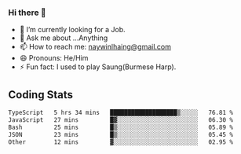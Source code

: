 ### Hi there 👋

- 🔭 I’m currently looking for a Job.
- 💬 Ask me about ...Anything
- 📫 How to reach me: naywinlhaing@gmail.com
- 😄 Pronouns: He/Him
- ⚡ Fun fact: I used to play Saung(Burmese Harp).


## Coding Stats
<!--START_SECTION:waka-->

```txt
TypeScript   5 hrs 34 mins   ███████████████████▒░░░░░   76.81 %
JavaScript   27 mins         █▓░░░░░░░░░░░░░░░░░░░░░░░   06.30 %
Bash         25 mins         █▒░░░░░░░░░░░░░░░░░░░░░░░   05.89 %
JSON         23 mins         █▒░░░░░░░░░░░░░░░░░░░░░░░   05.45 %
Other        12 mins         ▓░░░░░░░░░░░░░░░░░░░░░░░░   02.95 %
```

<!--END_SECTION:waka-->
